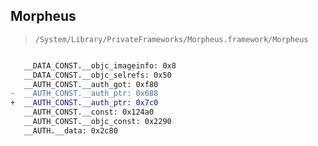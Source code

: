 ## Morpheus

> `/System/Library/PrivateFrameworks/Morpheus.framework/Morpheus`

```diff

   __DATA_CONST.__objc_imageinfo: 0x8
   __DATA_CONST.__objc_selrefs: 0x50
   __AUTH_CONST.__auth_got: 0xf80
-  __AUTH_CONST.__auth_ptr: 0x688
+  __AUTH_CONST.__auth_ptr: 0x7c0
   __AUTH_CONST.__const: 0x124a0
   __AUTH_CONST.__objc_const: 0x2290
   __AUTH.__data: 0x2c80

```
